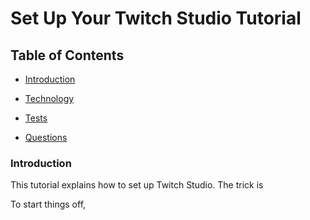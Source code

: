 # Set Up Your Twitch Studio Tutorial

## Table of Contents
 
  * [Introduction](#Introduction)
  
  * [Technology](#Technology)
  
  * [Tests](#Tests)

  * [Questions](#Questions)


### Introduction
This tutorial explains how to set up Twitch Studio. The trick is 

To start things off,

